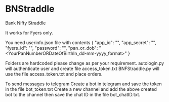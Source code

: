 # BNStraddle
Bank Nifty Straddle

It works for Fyers only.

You need userinfo.json file with contents
{
         "app_id": "<YourFyersAppID>",
         "app_secret": "<YourFyersAppSecretForAboveFyersID>",
         "fyers_id": "<YourFyersLoginID>",
         "password": "<YourPassword>",
         "pan_or_dob": "<YourPanNumberORDateOfBirthIn_dd-mm-yyyy_format>"
}
         
Folders are hardcoded please change as per your requirement.
autologin.py will authenticate user and create file access_token.txt
BNFStraddle.py will use the file access_token.txt and place orders.

To send messages to telegram 
         Create a bot in telegram and save the token in the file bot_token.txt
         Create a new channel and add the above created bot to the channel then save the chat ID in the file bot_chatID.txt.
